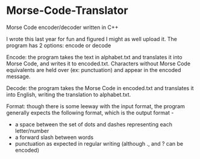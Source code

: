 # Morse-Code-Translator
Morse Code encoder/decoder written in C++

I wrote this last year for fun and figured I might as well upload it.
The program has 2 options: encode or decode

Encode: the program takes the text in alphabet.txt and translates it into Morse
Code, and writes it to encoded.txt. Characters without Morse Code equivalents are
held over (ex: punctuation) and appear in the encoded message.

Decode: the program takes the Morse Code in encoded.txt and translates it into
English, writing the translation to alphabet.txt. 

Format: though there is some leeway with the input format, the program generally
expects the following format, which is the output format - 
-  a space between the set of dots and dashes representing each letter/number
-  a forward slash between words
-  punctuation as expected in regular writing (although ., and ? can be encoded)
